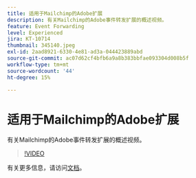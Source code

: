 ```yaml
---
title: 适用于Mailchimp的Adobe扩展
description: 有关Mailchimp的Adobe事件转发扩展的概述视频。
feature: Event Forwarding
level: Experienced
jira: KT-10714
thumbnail: 345140.jpeg
exl-id: 2aad8921-6330-4e81-ad3a-044423889abd
source-git-commit: ac07d62cf4bfb6a9a8b383bbfae093304d008b5f
workflow-type: tm+mt
source-wordcount: '44'
ht-degree: 15%

---
```


# 适用于Mailchimp的Adobe扩展

有关Mailchimp的Adobe事件转发扩展的概述视频。

>[!VIDEO](https://video.tv.adobe.com/v/345140/?quality=12&learn=on)

有关更多信息，请访问[文档](https://experienceleague.adobe.com/docs/experience-platform/tags/extensions/adobe/mailchimp-edge/overview.html)。
